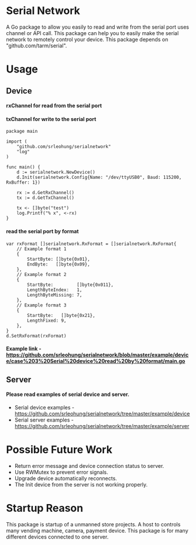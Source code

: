 # Serial Network
A Go package to allow you easily to read and write from the serial port uses channel or API call. This package can help you to easily make the serial network to remotely control your device. This package depends on "github.com/tarm/serial".

# Usage
## Device
#### rxChannel for read from the serial port
#### txChannel for write to the serial port
```
package main

import (
	"github.com/srleohung/serialnetwork"
	"log"
)

func main() {
	d := serialnetwork.NewDevice()
	d.Init(serialnetwork.Config{Name: "/dev/ttyUSB0", Baud: 115200, RxBuffer: 1})

	rx := d.GetRxChannel()
	tx := d.GetTxChannel()

	tx <- []byte("test")
	log.Printf("% x", <-rx)
}
```
#### read the serial port by format
```
var rxFormat []serialnetwork.RxFormat = []serialnetwork.RxFormat{
	// Example format 1
	{
		StartByte: []byte{0x01},
		EndByte:   []byte{0x09},
	},
	// Example format 2
	{
		StartByte:         []byte{0x011},
		LengthByteIndex:   1,
		LengthByteMissing: 7,
	},
	// Example format 3
	{
		StartByte:   []byte{0x21},
		LengthFixed: 9,
	},
}
d.SetRxFormat(rxFormat)
```
#### Example link - https://github.com/srleohung/serialnetwork/blob/master/example/device/case%203%20Serial%20device%20read%20by%20format/main.go
## Server
#### Please read examples of serial device and server.
* Serial device examples - https://github.com/srleohung/serialnetwork/tree/master/example/device
* Serial server examples - https://github.com/srleohung/serialnetwork/tree/master/example/server

# Possible Future Work
* Return error message and device connection status to server.
* Use RWMutex to prevent error signals.
* Upgrade device automatically reconnects.
* The Init device from the server is not working properly.

# Startup Reason
This package is startup of a unmanned store projects. A host to controls many vending machine, camera, payment device. This package is for many different devices connected to one server.